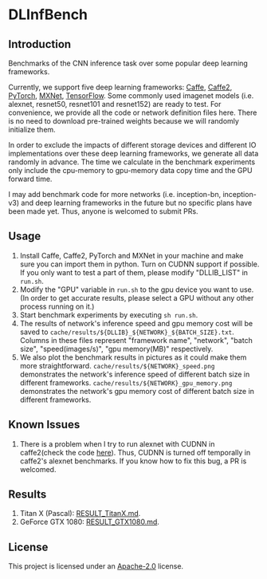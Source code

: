 # DLInfBench


## Introduction
Benchmarks of the CNN inference task over some popular deep learning frameworks.

Currently, we support five deep learning frameworks: [Caffe](https://github.com/BVLC/caffe), [Caffe2](https://github.com/caffe2/caffe2), [PyTorch](https://github.com/pytorch/pytorch), [MXNet](https://github.com/dmlc/mxnet), [TensorFlow](https://github.com/tensorflow/tensorflow). Some commonly used imagenet models (i.e. alexnet, resnet50, resnet101 and resnet152) are ready to test. For convenience, we provide all the code or network definition files here. There is no need to download pre-trained weights because we will randomly initialize them.

In order to exclude the impacts of different storage devices and different IO implementations over these deep learning frameworks, we generate all data randomly in advance. The time we calculate in the benchmark experiments only include the cpu-memory to gpu-memory data copy time and the GPU forward time.

I may add benchmark code for more networks (i.e. inception-bn, inception-v3) and deep learning frameworks in the future but no specific plans have been made yet. Thus, anyone is welcomed to submit PRs.


## Usage
1. Install Caffe, Caffe2, PyTorch and MXNet in your machine and make sure you can import them in python. Turn on CUDNN support if possible. If you only want to test a part of them, please modify "DLLIB_LIST" in `run.sh`.
2. Modify the "GPU" variable in `run.sh` to the gpu device you want to use. (In order to get accurate results, please select a GPU without any other process running on it.)
3. Start benchmark experiments by executing `sh run.sh`.
4. The results of network's inference speed and gpu memory cost will be saved to `cache/results/${DLLIB}_${NETWORK}_${BATCH_SIZE}.txt`. Columns in these files represent "framework name", "network", "batch size", "speed(images/s)", "gpu memory(MB)" respectively.
5. We also plot the benchmark results in pictures as it could make them more straightforward. `cache/results/${NETWORK}_speed.png` demonstrates the network's inference speed of different batch size in different frameworks. `cache/results/${NETWORK}_gpu_memory.png` demonstrates the network's gpu memory cost of different batch size in different frameworks.


## Known Issues
1. There is a problem when I try to run alexnet with CUDNN in caffe2(check the code [here](https://github.com/nicklhy/DLInfBench/blob/master/inference_caffe2.py#L214)). Thus, CUDNN is turned off temporally in caffe2's alexnet benchmarks. If you know how to fix this bug, a PR is welcomed.

## Results
1. Titan X (Pascal): [RESULT_TitanX.md](RESULT_TitanX.md).
2. GeForce GTX 1080: [RESULT_GTX1080.md](RESULT_GTX1080.md).

## License
This project is licensed under an [Apache-2.0](LICENSE) license.
